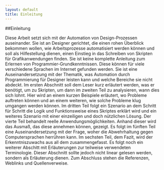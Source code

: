```yaml
---
layout: default
title: Einleitung
---
```

##Einleitung  

Diese Arbeit setzt sich mit der Automation von Design-Prozessen auseinander. Sie ist an Designer gerichtet, die einen rohen Überblick bekommen wollen, wie Arbeitsprozesse automatisiert werden können und soll als Hilfestellung dienen, einen Einstieg in das Schreiben von Skripten für Grafikanwendungen finden. Sie ist keine komplette Anleitung zum Erlernen von Programmier-Grundkenntnissen. Diese können für viele verschiedene Sprachen im Internet gefunden werden. Sie ist eine Auseinandersetzung mit der Thematik, was Automation durch Programmierung für Designer leisten kann und welche Bereiche sie nicht abdeckt. Im ersten Abschnitt soll dem Leser kurz erläutert werden, was er benötigt, um zu Skripten, um dann im zweiten Teil zu analysieren, wann dies sich lohnt. Hier wird an einem kurzen Beispiele erläutert, wo Probleme auftreten können und an einem weiteren, wie solche Probleme klug umgangen werden können. Im dritten Teil folgt ein Szenario an dem Schritt für Schritt die Logik und Funktionsweise eines Skriptes erklärt wird und ein weiteres Szenario mit einer einzeiligen und doch nützlichen Lösung. Der vierte Teil behandelt reelle Anwendungsmöglichkeiten. Anhand dieser wird das Ausmaß, das diese annehmen können, gezeigt. Es folgt im fünften Teil eine Auseinandersetzung mit der Frage, woher die Abwehrhaltung gegen Computersprachen herrühren kann. Im sechsten Teil, dem Fazit, wird der Erkenntniszuwachs aus all dem zusammengefasst. Es folgt noch ein weiterer Abschitt mit Erläuterungen zur teilweise verwendeten Terminologie. Dieser Abschnitt sollte jedoch nicht linear gelesen werden, sondern als Erläuterung dienen. Zum Abschluss stehen die Referenzen, Weblinks und Quellenverweise.  